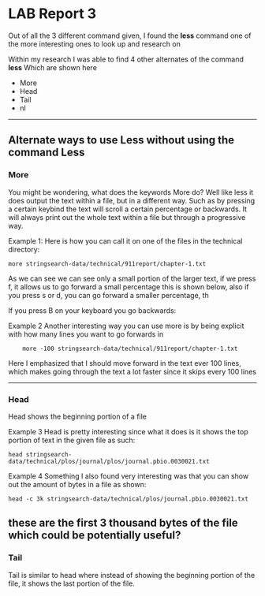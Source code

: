 # LAB Report 3

Out of all the 3 different command given, I found the **less** command one of the more interesting ones to look up and research on

Within my research I was able to find 4 other alternates of the command **less** Which are shown here

- More 
- Head 
- Tail
- nl

---

## Alternate ways to use Less without using the command Less

### More

You might be wondering, what does the keywords More do? Well like less it does output the text within a file, but in a different way. Such as by pressing a certain keybind the text will scroll a certain percentage or backwards. It will always print out the whole text within a file but through a progressive way.

Example 1:
Here is how you can call it on one of the files in the technical directory:
```
more stringsearch-data/technical/911report/chapter-1.txt
```
<morebegining>

As we can see we can see only a small portion of the larger text, if we press f, it allows us to go forward a small percentage this is shown below, also if you press s or d, you can go forward a smaller percentage, th

<moreGoingForward>

If you press B on your keyboard you go backwards:

<moregoingbackwards>

Example 2
Another interesting way you can use more is by being explicit with how many lines you want to go forwards in
```
    more -100 stringsearch-data/technical/911report/chapter-1.txt
```

Here I emphasized that I should move forward in the text ever 100 lines, which makes going through the text a lot faster since it skips every 100 lines

<moregoing100>

---
### Head

Head shows the beginning portion of a file

Example 3
Head is pretty interesting since what it does is it shows the top portion of text in the given file as such:
```
head stringsearch-data/technical/plos/journal/plos/journal.pbio.0030021.txt
```
<Head1>

Example 4
Something I also found very interesting was that you can show out the amount of bytes in a file as shown:
```
head -c 3k stringsearch-data/technical/plos/journal.pbio.0030021.txt
```
<Head3kbytes>

these are the first 3 thousand bytes of the file which could be potentially useful?
---

### Tail

Tail is similar to head where instead of showing the beginning portion of the file, it shows the last portion of the file.







